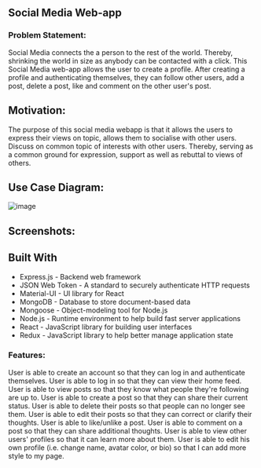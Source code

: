 ## Social Media Web-app

### Problem Statement:
Social Media connects the a person to the rest of the world. Thereby, shrinking the world in size as anybody can be contacted with a click.
This Social Media web-app allows the user to create a profile. After creating a profile and authenticating themselves, they can follow other 
users, add a post, delete a post, like and comment on the other user's post.

## Motivation:
The purpose of this social media webapp is that it allows the users to express their views on topic, allows them to socialise with other users.
Discuss on common topic of interests with other users. Thereby, serving as a common ground for expression, support as well as rebuttal to views of others.

## Use Case Diagram:
![image](https://user-images.githubusercontent.com/72351252/206455515-1d2e8be0-48fa-4872-8178-ab5a1a91d032.png)


## Screenshots:

## Built With
* Express.js - Backend web framework
* JSON Web Token - A standard to securely authenticate HTTP requests
* Material-UI - UI library for React
* MongoDB - Database to store document-based data
* Mongoose - Object-modeling tool for Node.js
* Node.js - Runtime environment to help build fast server applications
* React - JavaScript library for building user interfaces
* Redux - JavaScript library to help better manage application state


### Features:
User is able to create an account so that they can log in and authenticate themselves.
User is able to log in so that they can view their home feed.
User is able to view posts so that they know what people they're following are up to.
User is able to create a post so that they can share their current status.
User is able to delete their posts so that people can no longer see them.
User is able to edit their posts so that they can correct or clarify their thoughts.
User is able to like/unlike a post.
User is able to comment on a post so that they can share additional thoughts.
User is able to view other users' profiles so that it can learn more about them.
User is able to edit his own profile (i.e. change name, avatar color, or bio) so that I can add more style to my page.
